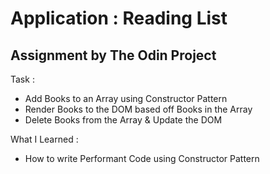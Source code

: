 # Application : Reading List

## Assignment by The Odin Project

Task :
- Add Books to an Array using Constructor Pattern
- Render Books to the DOM based off Books in the Array
- Delete Books from the Array & Update the DOM

What I Learned :
- How to write Performant Code using Constructor Pattern
